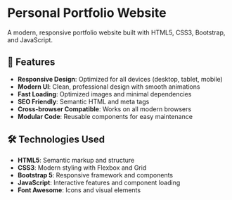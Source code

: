 # Personal Portfolio Website

A modern, responsive portfolio website built with HTML5, CSS3, Bootstrap, and JavaScript.

## 🚀 Features

- **Responsive Design**: Optimized for all devices (desktop, tablet, mobile)
- **Modern UI**: Clean, professional design with smooth animations
- **Fast Loading**: Optimized images and minimal dependencies
- **SEO Friendly**: Semantic HTML and meta tags
- **Cross-browser Compatible**: Works on all modern browsers
- **Modular Code**: Reusable components for easy maintenance

## 🛠️ Technologies Used

- **HTML5**: Semantic markup and structure
- **CSS3**: Modern styling with Flexbox and Grid
- **Bootstrap 5**: Responsive framework and components
- **JavaScript**: Interactive features and component loading
- **Font Awesome**: Icons and visual elements